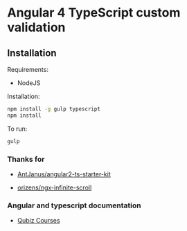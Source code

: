 # Angular 4 TypeScript custom validation


## Installation

Requirements:

- NodeJS

Installation:

```bash
npm install -g gulp typescript
npm install
```

To run:

```bash
gulp
```

### Thanks for

* [AntJanus/angular2-ts-starter-kit](https://github.com/AntJanus/angular2-ts-starter-kit)

* [orizens/ngx-infinite-scroll](https://github.com/orizens/ngx-infinite-scroll)

### Angular and typescript documentation

* [Qubiz Courses](https://github.com/QubizSolutions/InternshipCourses)


